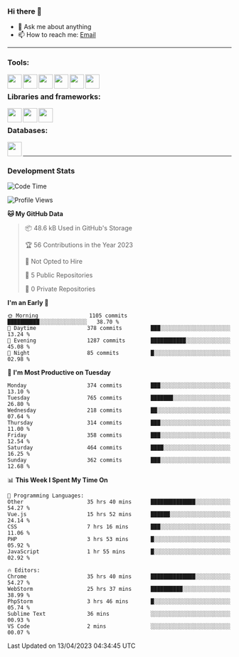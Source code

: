 ### Hi there 👋

- 💬 Ask me about anything
- 📫 How to reach me: [Email]

---

### Tools:
<img align='left' height="32" width="32" src="https://cdn.jsdelivr.net/npm/simple-icons@4.8.0/icons/phpstorm.svg" />
<img align='left' height="32" width="32" src="https://cdn.jsdelivr.net/npm/simple-icons@4.8.0/icons/webstorm.svg" />
<img align='left' height="32" width="32" src="https://cdn.jsdelivr.net/npm/simple-icons@4.8.0/icons/visualstudiocode.svg" />
<img align='left' height="32" width="32" src="https://cdn.jsdelivr.net/npm/simple-icons@4.8.0/icons/sublimetext.svg" />
<img align='left' height="32" width="32" src="https://cdn.jsdelivr.net/npm/simple-icons@4.8.0/icons/laragon.svg" />
<img align='left' height="32" width="32" src="https://cdn.jsdelivr.net/npm/simple-icons@4.8.0/icons/docker.svg" />
<br>

### Libraries and frameworks:
<img align='left' height="32" width="32" src="https://cdn.jsdelivr.net/npm/simple-icons@4.8.0/icons/laravel.svg" />
<img align='left' height="32" width="32" src="https://cdn.jsdelivr.net/npm/simple-icons@4.8.0/icons/vue-dot-js.svg" />
<img align='left' height="32" width="32" src="https://cdn.jsdelivr.net/npm/simple-icons@4.8.0/icons/jquery.svg" />
<br>

### Databases:
<img align='left' height="32" width="32" src="https://cdn.jsdelivr.net/npm/simple-icons@4.8.0/icons/mysql.svg" />
<br>

---
### Development Stats
<!--START_SECTION:waka-->
![Code Time](http://img.shields.io/badge/Code%20Time-1%2C342%20hrs%2037%20mins-blue)

![Profile Views](http://img.shields.io/badge/Profile%20Views-0-blue)

**🐱 My GitHub Data** 

> 📦 48.6 kB Used in GitHub's Storage 
 > 
> 🏆 56 Contributions in the Year 2023
 > 
> 🚫 Not Opted to Hire
 > 
> 📜 5 Public Repositories 
 > 
> 🔑 0 Private Repositories 
 > 
**I'm an Early 🐤** 

```text
🌞 Morning                1105 commits        ██████████░░░░░░░░░░░░░░░   38.70 % 
🌆 Daytime                378 commits         ███░░░░░░░░░░░░░░░░░░░░░░   13.24 % 
🌃 Evening                1287 commits        ███████████░░░░░░░░░░░░░░   45.08 % 
🌙 Night                  85 commits          █░░░░░░░░░░░░░░░░░░░░░░░░   02.98 % 
```
📅 **I'm Most Productive on Tuesday** 

```text
Monday                   374 commits         ███░░░░░░░░░░░░░░░░░░░░░░   13.10 % 
Tuesday                  765 commits         ███████░░░░░░░░░░░░░░░░░░   26.80 % 
Wednesday                218 commits         ██░░░░░░░░░░░░░░░░░░░░░░░   07.64 % 
Thursday                 314 commits         ███░░░░░░░░░░░░░░░░░░░░░░   11.00 % 
Friday                   358 commits         ███░░░░░░░░░░░░░░░░░░░░░░   12.54 % 
Saturday                 464 commits         ████░░░░░░░░░░░░░░░░░░░░░   16.25 % 
Sunday                   362 commits         ███░░░░░░░░░░░░░░░░░░░░░░   12.68 % 
```


📊 **This Week I Spent My Time On** 

```text
💬 Programming Languages: 
Other                    35 hrs 40 mins      ██████████████░░░░░░░░░░░   54.27 % 
Vue.js                   15 hrs 52 mins      ██████░░░░░░░░░░░░░░░░░░░   24.14 % 
CSS                      7 hrs 16 mins       ███░░░░░░░░░░░░░░░░░░░░░░   11.06 % 
PHP                      3 hrs 53 mins       █░░░░░░░░░░░░░░░░░░░░░░░░   05.92 % 
JavaScript               1 hr 55 mins        █░░░░░░░░░░░░░░░░░░░░░░░░   02.92 % 

🔥 Editors: 
Chrome                   35 hrs 40 mins      ██████████████░░░░░░░░░░░   54.27 % 
WebStorm                 25 hrs 37 mins      ██████████░░░░░░░░░░░░░░░   38.99 % 
PhpStorm                 3 hrs 46 mins       █░░░░░░░░░░░░░░░░░░░░░░░░   05.74 % 
Sublime Text             36 mins             ░░░░░░░░░░░░░░░░░░░░░░░░░   00.93 % 
VS Code                  2 mins              ░░░░░░░░░░░░░░░░░░░░░░░░░   00.07 % 
```


 Last Updated on 13/04/2023 04:34:45 UTC
<!--END_SECTION:waka-->

[huyviet]: https://huyviet.vn/
[EMAIl]: https://mail.google.com/mail/u/0/?fs=1&tf=cm&source=mailto&to=huynguyenviet0110@gmail.com
